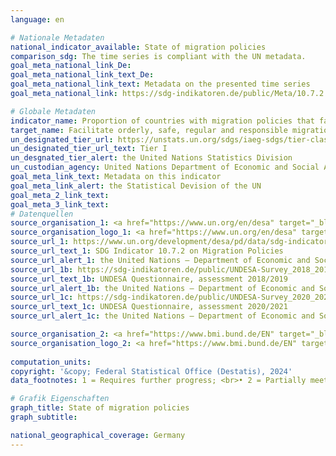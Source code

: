 ```yaml
---
language: en    

# Nationale Metadaten    
national_indicator_available: State of migration policies    
comparison_sdg: The time series is compliant with the UN metadata.    
goal_meta_national_link_De: 
goal_meta_national_link_text_De: 
goal_meta_national_link_text: Metadata on the presented time series
goal_meta_national_link: https://sdg-indikatoren.de/public/Meta/10.7.2.pdf    

# Globale Metadaten    
indicator_name: Proportion of countries with migration policies that facilitate orderly, safe, regular and responsible migration and mobility of people    
target_name: Facilitate orderly, safe, regular and responsible migration and mobility of people, including through the implementation of planned and well-managed migration policies    
un_designated_tier_url: https://unstats.un.org/sdgs/iaeg-sdgs/tier-classification/    
un_designated_tier_url_text: Tier I    
un_desgnated_tier_alert: the United Nations Statistics Division    
un_custodian_agency: United Nations Department of Economic and Social Affairs (UN DESA) Population Division<br>International Organization for Migration (IOM)    
goal_meta_link_text: Metadata on this indicator    
goal_meta_link_alert: the Statistical Devision of the UN    
goal_meta_2_link_text:     
goal_meta_3_link_text:         
# Datenquellen
source_organisation_1: <a href="https://www.un.org/en/desa" target="_blank" onclick="return confirm_alert('the United Nations – Department of Economic and Social Affairs','En');"> United Nations – Department of Economic and Social Affairs (UN DESA) </a>
source_organisation_logo_1: <a href="https://www.un.org/en/desa" target="_blank" onclick="return confirm_alert('the United Nations – Department of Economic and Social Affairs','En');"><img src="https://sdg-indikatoren.de/public/OrgImgEn/desa.png" alt="Logo desa" style="height:60px; width:148px"/></a>
source_url_1: https://www.un.org/development/desa/pd/data/sdg-indicator-1072-migration-policies
source_url_text_1: SDG Indicator 10.7.2 on Migration Policies
source_url_alert_1: the United Nations – Department of Economic and Social Affairs
source_url_1b: https://sdg-indikatoren.de/public/UNDESA-Survey_2018_2019.pdf
source_url_text_1b: UNDESA Questionnaire, assessment 2018/2019
source_url_alert_1b: the United Nations – Department of Economic and Social Affairs
source_url_1c: https://sdg-indikatoren.de/public/UNDESA-Survey_2020_2021.pdf
source_url_text_1c: UNDESA Questionnaire, assessment 2020/2021
source_url_alert_1c: the United Nations – Department of Economic and Social Affairs

source_organisation_2: <a href="https://www.bmi.bund.de/EN" target="_blank" onclick="return confirm_alert('the Federal Ministry of the Interior and Community','En');"> Federal Ministry of the Interior and Community </a>
source_organisation_logo_2: <a href="https://www.bmi.bund.de/EN" target="_blank" onclick="return confirm_alert('the Federal Ministry of the Interior and Community','En');"><img src="https://sdg-indikatoren.de/public/OrgImgEn/bmi.png" alt="Logo bmi" style="height:60px; width:148px"/></a>
    
computation_units:    
copyright: '&copy; Federal Statistical Office (Destatis), 2024'    
data_footnotes: 1 = Requires further progress; <br>• 2 = Partially meets; <br>• 3 = Meets; <br>• 4 = Fully meets.<br>• Data is only available from 2018.    

# Grafik Eigenschaften    
graph_title: State of migration policies
graph_subtitle:     

national_geographical_coverage: Germany    
---
```


<span></span>